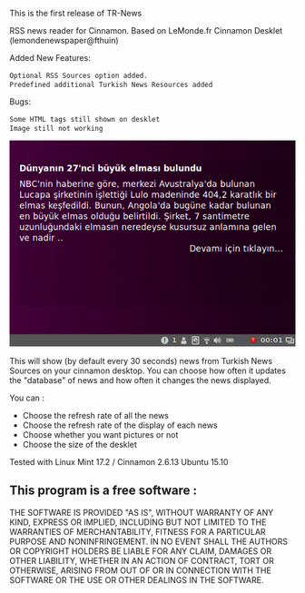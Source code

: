 This is the first release of TR-News

RSS news reader for Cinnamon. Based on LeMonde.fr Cinnamon Desklet (lemondenewspaper@fthuin)

Added New Features:

    Optional RSS Sources option added.
    Predefined additional Turkish News Resources added

Bugs:

    Some HTML tags still shown on desklet
    Image still not working

![Screenshot](/tr-news.png)



This will show (by default every 30 seconds) news from Turkish News Sources on
your cinnamon desktop. You can choose how often it updates the
"database" of news and how often it changes the news displayed.

You can :

* Choose the refresh rate of all the news
* Choose the refresh rate of the display of each news
* Choose whether you want pictures or not
* Choose the size of the desklet

Tested with Linux Mint 17.2 / Cinnamon 2.6.13 
            Ubuntu 15.10

## This program is a free software :

THE SOFTWARE IS PROVIDED "AS IS", WITHOUT WARRANTY OF ANY KIND, EXPRESS OR IMPLIED, INCLUDING BUT NOT LIMITED TO THE WARRANTIES OF MERCHANTABILITY, FITNESS FOR A PARTICULAR PURPOSE AND NONINFRINGEMENT. IN NO EVENT SHALL THE AUTHORS OR COPYRIGHT HOLDERS BE LIABLE FOR ANY CLAIM, DAMAGES OR OTHER LIABILITY, WHETHER IN AN ACTION OF CONTRACT, TORT OR OTHERWISE, ARISING FROM OUT OF OR IN CONNECTION WITH THE SOFTWARE OR THE USE OR OTHER DEALINGS IN THE SOFTWARE.

